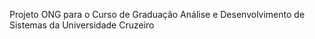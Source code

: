 Projeto ONG para o Curso de Graduação Análise e Desenvolvimento de Sistemas da Universidade Cruzeiro
